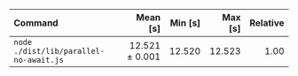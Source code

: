 | Command | Mean [s] | Min [s] | Max [s] | Relative |
|:---|---:|---:|---:|---:|
| `node ./dist/lib/parallel-no-await.js` | 12.521 ± 0.001 | 12.520 | 12.523 | 1.00 |
